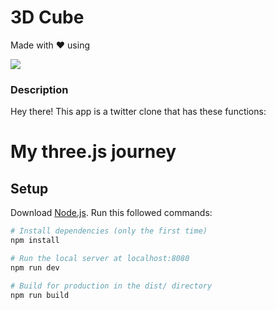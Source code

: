 # 3D Cube
Made with ❤️ using 

  <a href="https://skillicons.dev">
    <img src="https://skillicons.dev/icons?i=blender,threejs,vite,nodejs" />
  </a>

### Description
Hey there! This app is a twitter clone that has these functions:


# My three.js journey

## Setup
Download [Node.js](https://nodejs.org/en/download/).
Run this followed commands:

``` bash
# Install dependencies (only the first time)
npm install

# Run the local server at localhost:8080
npm run dev

# Build for production in the dist/ directory
npm run build
```
